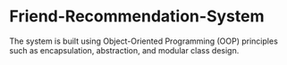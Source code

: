 # Friend-Recommendation-System
The system is built using Object-Oriented Programming (OOP) principles such as encapsulation, abstraction, and modular class design.
